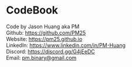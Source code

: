 # CodeBook

Code by Jason Huang aka PM  
Github:  https://github.com/PM25  
Website: https://pm25.github.io  
LinkedIn: https://www.linkedin.com/in/PM-Huang  
Discord: https://discord.gg/G4jEeDC  
Email:   pm.binary@gmail.com  

